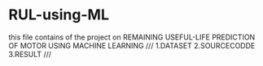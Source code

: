 # RUL-using-ML

this file contains of the project on 
REMAINING USEFUL-LIFE PREDICTION OF MOTOR USING MACHINE LEARNING
///
1.DATASET
2.SOURCECODDE
3.RESULT
///
